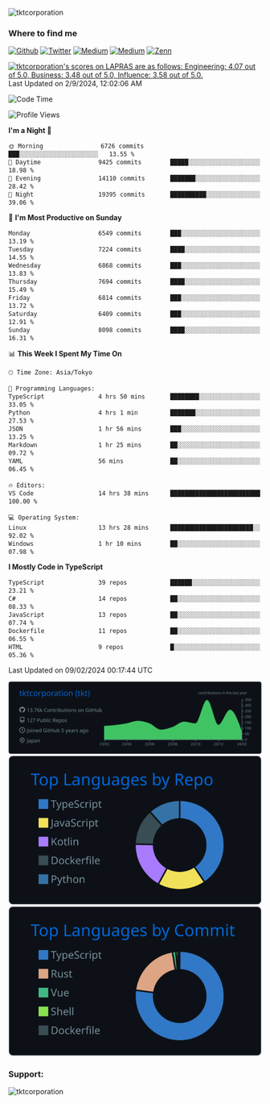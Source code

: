 <p align="left"> <img src="https://komarev.com/ghpvc/?username=tktcorporation&label=Profile%20views&color=0e75b6&style=flat" alt="tktcorporation" /> </p>

<h3>Where to find me</h3>
<p>
<a href="https://github.com/tktcorporation" target="_blank"><img alt="Github" src="https://img.shields.io/badge/GitHub-%2312100E.svg?&style=for-the-badge&logo=Github&logoColor=white" /></a>
<a href="https://twitter.com/tktcorporation" target="_blank"><img alt="Twitter" src="https://img.shields.io/badge/twitter-%231DA1F2.svg?&style=for-the-badge&logo=twitter&logoColor=white" /></a>
<a href="https://www.linkedin.com/in/tktcorporation" target="_blank"><img alt="Medium" src="https://img.shields.io/badge/linkdin-0a66c2.svg?&style=for-the-badge&logo=linkedin&logoColor=white" /></a>
<a href="https://qiita.com/tktcorporation" target="_blank"><img alt="Medium" src="https://img.shields.io/badge/qiita-55C500.svg?&style=for-the-badge&logo=qiita&logoColor=white" /></a>
<a href="https://zenn.dev/tktcorporation" target="_blank"><img alt="Zenn" src="https://img.shields.io/badge/Zenn-3EA8FF.svg?&style=for-the-badge&logo=Zenn&logoColor=white" /></a>
</p>

<!--START_SECTION:lapras-card-->
<p ><a href="https://lapras.com/public/tktcorporation" target="_blank" rel="noopener noreferrer"><img alt="tktcorporation's scores on LAPRAS are as follows: Engineering: 4.07 out of 5.0, Business: 3.48 out of 5.0, Influence: 3.58 out of 5.0." src="https://lapras-card-generator.vercel.app/api/svg?e=4.07&b=3.48&i=3.58&b1=%23232323&b2=%236d6d6d&i1=%23212121&i2=%23818181&l=en" width="300" ></a>  
Last Updated on 2/9/2024, 12:02:06 AM</p>
<!--END_SECTION:lapras-card-->
  
<!--START_SECTION:waka-->
![Code Time](http://img.shields.io/badge/Code%20Time-1%2C396%20hrs%2025%20mins-blue)

![Profile Views](http://img.shields.io/badge/Profile%20Views-0-blue)

**I'm a Night 🦉** 

```text
🌞 Morning                6726 commits        ███░░░░░░░░░░░░░░░░░░░░░░   13.55 % 
🌆 Daytime                9425 commits        █████░░░░░░░░░░░░░░░░░░░░   18.98 % 
🌃 Evening                14110 commits       ███████░░░░░░░░░░░░░░░░░░   28.42 % 
🌙 Night                  19395 commits       ██████████░░░░░░░░░░░░░░░   39.06 % 
```
📅 **I'm Most Productive on Sunday** 

```text
Monday                   6549 commits        ███░░░░░░░░░░░░░░░░░░░░░░   13.19 % 
Tuesday                  7224 commits        ████░░░░░░░░░░░░░░░░░░░░░   14.55 % 
Wednesday                6868 commits        ███░░░░░░░░░░░░░░░░░░░░░░   13.83 % 
Thursday                 7694 commits        ████░░░░░░░░░░░░░░░░░░░░░   15.49 % 
Friday                   6814 commits        ███░░░░░░░░░░░░░░░░░░░░░░   13.72 % 
Saturday                 6409 commits        ███░░░░░░░░░░░░░░░░░░░░░░   12.91 % 
Sunday                   8098 commits        ████░░░░░░░░░░░░░░░░░░░░░   16.31 % 
```


📊 **This Week I Spent My Time On** 

```text
🕑︎ Time Zone: Asia/Tokyo

💬 Programming Languages: 
TypeScript               4 hrs 50 mins       ████████░░░░░░░░░░░░░░░░░   33.05 % 
Python                   4 hrs 1 min         ███████░░░░░░░░░░░░░░░░░░   27.53 % 
JSON                     1 hr 56 mins        ███░░░░░░░░░░░░░░░░░░░░░░   13.25 % 
Markdown                 1 hr 25 mins        ██░░░░░░░░░░░░░░░░░░░░░░░   09.72 % 
YAML                     56 mins             ██░░░░░░░░░░░░░░░░░░░░░░░   06.45 % 

🔥 Editors: 
VS Code                  14 hrs 38 mins      █████████████████████████   100.00 % 

💻 Operating System: 
Linux                    13 hrs 28 mins      ███████████████████████░░   92.02 % 
Windows                  1 hr 10 mins        ██░░░░░░░░░░░░░░░░░░░░░░░   07.98 % 
```

**I Mostly Code in TypeScript** 

```text
TypeScript               39 repos            ██████░░░░░░░░░░░░░░░░░░░   23.21 % 
C#                       14 repos            ██░░░░░░░░░░░░░░░░░░░░░░░   08.33 % 
JavaScript               13 repos            ██░░░░░░░░░░░░░░░░░░░░░░░   07.74 % 
Dockerfile               11 repos            ██░░░░░░░░░░░░░░░░░░░░░░░   06.55 % 
HTML                     9 repos             █░░░░░░░░░░░░░░░░░░░░░░░░   05.36 % 
```




 Last Updated on 09/02/2024 00:17:44 UTC
<!--END_SECTION:waka-->

[![](https://raw.githubusercontent.com/tktcorporation/tktcorporation/master/profile-summary-card-output/github_dark/0-profile-details.svg)](https://github.com/vn7n24fzkq/github-profile-summary-cards)
[![](https://raw.githubusercontent.com/tktcorporation/tktcorporation/master/profile-summary-card-output/github_dark/1-repos-per-language.svg)](https://github.com/vn7n24fzkq/github-profile-summary-cards) [![](https://raw.githubusercontent.com/tktcorporation/tktcorporation/master/profile-summary-card-output/github_dark/2-most-commit-language.svg)](https://github.com/vn7n24fzkq/github-profile-summary-cards)

<h3 align="left">Support:</h3>
<p><a href="https://www.buymeacoffee.com/tktcorporation"> <img align="left" src="https://cdn.buymeacoffee.com/buttons/v2/default-yellow.png" height="50" width="210" alt="tktcorporation" /></a></p><br><br>
